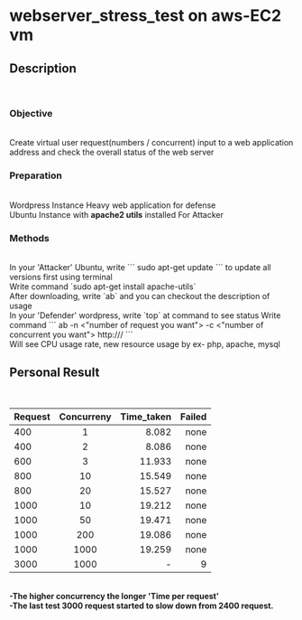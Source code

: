 # webserver_stress_test on aws-EC2 vm
<h2>Description</h2><br>
<h3>Objective</h3><br>
Create virtual user request(numbers / concurrent) input to a web application address and check the overall status of the web server
<h3>Preparation</h3><br>
Wordpress Instance  Heavy web application for defense <br>
Ubuntu Instance with  <b>apache2 utils</b>  installed For Attacker <br>

<h3>Methods</h3><br>
In your 'Attacker' Ubuntu, write 
```
sudo apt-get update
```  
to update all versions first using terminal<br>
Write command  `sudo apt-get install apache-utils` <br>
After downloading, write `ab` and you can checkout the description of usage<br>
In your 'Defender' wordpress, write `top` at command to see status
Write command 
```
ab -n <"number of request you want"> -c <"number of concurrent you want"> http://<your ip or dns address>/
``` 
<br>
Will see CPU usage rate, new resource usage by ex- php, apache, mysql<br>


<h2>Personal Result</h2><br>

| Request       | Concurreny    | Time_taken  | Failed | 
| ------------- |:-------------:| -----------:|-------:|
| 400           | 1             | 8.082       |   none |
| 400           | 2             | 8.086       |   none |
| 600           | 3             | 11.933      |   none |
| 800           | 10            | 15.549      |   none |
| 800           | 20            | 15.527      |   none |
| 1000          | 10            | 19.212      |   none |
| 1000          | 50            | 19.471      |   none |
| 1000          | 200           | 19.086      |   none |
| 1000          | 1000          | 19.259      |   none |
| 3000          | 1000          | -           |   9    |
<br>
<b>-The higher concurrency the longer 'Time per request'</b><br>
<b>-The last test 3000 request started to slow down from 2400 request.</b><br>
